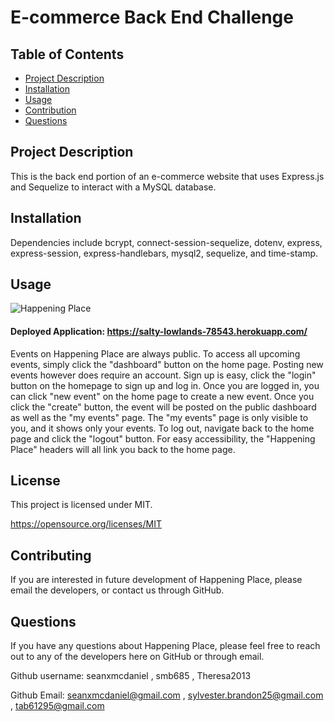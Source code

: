 # E-commerce Back End Challenge

## Table of Contents

- [Project Description](#project-description)
- [Installation](#installation)
- [Usage](#usage)
- [Contribution](#contribution)
- [Questions](#questions)

## Project Description

This is the back end portion of an e-commerce website that uses Express.js and Sequelize to interact with a MySQL database.

## Installation

Dependencies include bcrypt, connect-session-sequelize, dotenv, express, express-session, express-handlebars, mysql2, sequelize, and time-stamp.

## Usage

![Happening Place](https://user-images.githubusercontent.com/102200863/179434330-1b9fc97d-f95e-4358-b0aa-a3a961f9f8bf.png)

#### Deployed Application: https://salty-lowlands-78543.herokuapp.com/

Events on Happening Place are always public. To access all upcoming events, simply click the "dashboard" button on the home page. Posting new events however does require an account. Sign up is easy, click the "login" button on the homepage to sign up and log in. Once you are logged in, you can click "new event" on the home page to create a new event. Once you click the "create" button, the event will be posted on the public dashboard as well as the "my events" page. The "my events" page is only visible to you, and it shows only your events. To log out, navigate back to the home page and click the "logout" button. For easy accessibility, the "Happening Place" headers will all link you back to the home page.

## License

This project is licensed under MIT.

https://opensource.org/licenses/MIT

## Contributing

If you are interested in future development of Happening Place, please email the developers, or contact us through GitHub.

## Questions

If you have any questions about Happening Place, please feel free to reach out to any of the developers here on GitHub or through email.

Github username: seanxmcdaniel , smb685 , Theresa2013

Github Email: seanxmcdaniel@gmail.com , sylvester.brandon25@gmail.com , tab61295@gmail.com
